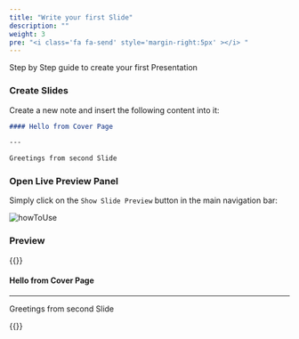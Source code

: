 ```yaml
---
title: "Write your first Slide"
description: ""
weight: 3
pre: "<i class='fa fa-send' style='margin-right:5px' ></i> "
---
```


Step by Step guide to create your first Presentation

<!--more-->

### Create Slides

Create a new note and insert the following content into it:

````md
#### Hello from Cover Page

---

Greetings from second Slide
````

### Open Live Preview Panel

Simply click on the `Show Slide Preview` button in the main navigation bar:

![howToUse](https://raw.githubusercontent.com/MSzturc/obsidian-advanced-slides/main/imgs/howToUse.png)


### Preview

{{<revealjs theme="moon" progress="true">}}

#### Hello from Cover Page

---

Greetings from second Slide

{{</revealjs>}}
